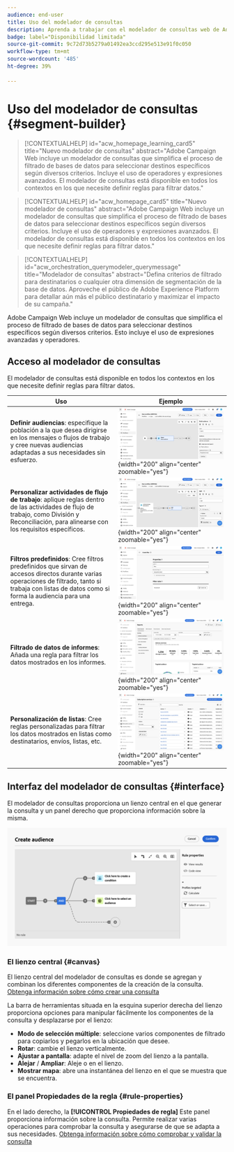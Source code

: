 ```yaml
---
audience: end-user
title: Uso del modelador de consultas
description: Aprenda a trabajar con el modelador de consultas web de Adobe Campaign.
badge: label="Disponibilidad limitada"
source-git-commit: 9c72d73b5279a01492ea3ccd295e513e91f0c050
workflow-type: tm+mt
source-wordcount: '485'
ht-degree: 39%

---
```


# Uso del modelador de consultas {#segment-builder}


>[!CONTEXTUALHELP]
>id="acw_homepage_learning_card5"
>title="Nuevo modelador de consultas"
>abstract="Adobe Campaign Web incluye un modelador de consultas que simplifica el proceso de filtrado de bases de datos para seleccionar destinos específicos según diversos criterios. Incluye el uso de operadores y expresiones avanzados. El modelador de consultas está disponible en todos los contextos en los que necesite definir reglas para filtrar datos."

<!--TO REMOVE BELOW-->
>[!CONTEXTUALHELP]
>id="acw_homepage_card5"
>title="Nuevo modelador de consultas"
>abstract="Adobe Campaign Web incluye un modelador de consultas que simplifica el proceso de filtrado de bases de datos para seleccionar destinos específicos según diversos criterios. Incluye el uso de operadores y expresiones avanzados. El modelador de consultas está disponible en todos los contextos en los que necesite definir reglas para filtrar datos."

<!--TO REMOVE ABOVE-->


>[!CONTEXTUALHELP]
>id="acw_orchestration_querymodeler_querymessage"
>title="Modelador de consultas"
>abstract="Defina criterios de filtrado para destinatarios o cualquier otra dimensión de segmentación de la base de datos. Aproveche el público de Adobe Experience Platform para detallar aún más el público destinatario y maximizar el impacto de su campaña."

Adobe Campaign Web incluye un modelador de consultas que simplifica el proceso de filtrado de bases de datos para seleccionar destinos específicos según diversos criterios. Esto incluye el uso de expresiones avanzadas y operadores.

## Acceso al modelador de consultas

El modelador de consultas está disponible en todos los contextos en los que necesite definir reglas para filtrar datos.

| Uso | Ejemplo |
|  ---  |  ---  |
| **Definir audiencias**: especifique la población a la que desea dirigirse en los mensajes o flujos de trabajo y cree nuevas audiencias adaptadas a sus necesidades sin esfuerzo. | ![](assets/access-audience.png){width="200" align="center" zoomable="yes"} |
| **Personalizar actividades de flujo de trabajo**: aplique reglas dentro de las actividades de flujo de trabajo, como División y Reconciliación, para alinearse con los requisitos específicos. | ![](assets/access-workflow.png){width="200" align="center" zoomable="yes"} |
| **Filtros predefinidos**: Cree filtros predefinidos que sirvan de accesos directos durante varias operaciones de filtrado, tanto si trabaja con listas de datos como si forma la audiencia para una entrega. | ![](assets/access-predefined-filter.png){width="200" align="center" zoomable="yes"} |
| **Filtrado de datos de informes**: Añada una regla para filtrar los datos mostrados en los informes. | ![](assets/access-reports.png){width="200" align="center" zoomable="yes"} |
| **Personalización de listas**: Cree reglas personalizadas para filtrar los datos mostrados en listas como destinatarios, envíos, listas, etc. | ![](assets/access-lists.png){width="200" align="center" zoomable="yes"} |

<!--**Dynamize content**: make your content dynamic by creating conditions that define which content should be displayed to different recipients, ensuring personalized and relevant messaging.

+++Example

![](assets/access-audience.png)

 +++
-->

## Interfaz del modelador de consultas {#interface}

El modelador de consultas proporciona un lienzo central en el que generar la consulta y un panel derecho que proporciona información sobre la misma.

![](assets/query-interface.png)

### El lienzo central {#canvas}

El lienzo central del modelador de consultas es donde se agregan y combinan los diferentes componentes de la creación de la consulta. [Obtenga información sobre cómo crear una consulta](build-query.md)

La barra de herramientas situada en la esquina superior derecha del lienzo proporciona opciones para manipular fácilmente los componentes de la consulta y desplazarse por el lienzo:

* **Modo de selección múltiple**: seleccione varios componentes de filtrado para copiarlos y pegarlos en la ubicación que desee.
* **Rotar**: cambie el lienzo verticalmente.
* **Ajustar a pantalla**: adapte el nivel de zoom del lienzo a la pantalla.
* **Alejar** / **Ampliar**: Aleje o en el lienzo.
* **Mostrar mapa**: abre una instantánea del lienzo en el que se muestra que se encuentra.

### El panel Propiedades de la regla {#rule-properties}

En el lado derecho, la **[!UICONTROL Propiedades de regla]** Este panel proporciona información sobre la consulta. Permite realizar varias operaciones para comprobar la consulta y asegurarse de que se adapta a sus necesidades. [Obtenga información sobre cómo comprobar y validar la consulta](build-query.md#check-and-validate-your-query)
